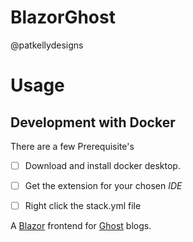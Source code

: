 # BlazorGhost

@patkellydesigns

# Usage

## Development with Docker
There are a few Prerequisite's 

-[ ] Download and install docker desktop. 
-[ ] Get the extension for your chosen *IDE*
-[ ] Right click the stack.yml file


A [Blazor](https://dotnet.microsoft.com/apps/aspnet/web-apps/blazor) frontend for [Ghost](https://ghost.org/) blogs.
